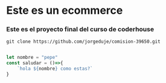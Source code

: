 
# Este es un ecommerce

### Este es el proyecto final del curso de coderhouse

```
git clone https://github.com/jorgeduje/comision-39650.git
```

```javascript

let nombre = "pepe"
const saludar = ()=>{
    `hola ${nombre} como estas?`
}

```